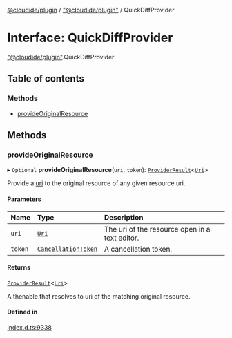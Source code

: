 [@cloudide/plugin](../README.md) / ["@cloudide/plugin"](../modules/_cloudide_plugin_.md) / QuickDiffProvider

# Interface: QuickDiffProvider

["@cloudide/plugin"](../modules/_cloudide_plugin_.md).QuickDiffProvider

## Table of contents

### Methods

- [provideOriginalResource](cloudide_plugin_.QuickDiffProvider.md#provideoriginalresource)

## Methods

### provideOriginalResource

▸ `Optional` **provideOriginalResource**(`uri`, `token`): [`ProviderResult`](../modules/_cloudide_plugin_.md#providerresult)<[`Uri`](../classes/cloudide_plugin_.Uri.md)\>

Provide a [uri](#Uri) to the original resource of any given resource uri.

#### Parameters

| Name | Type | Description |
| :------ | :------ | :------ |
| `uri` | [`Uri`](../classes/cloudide_plugin_.Uri.md) | The uri of the resource open in a text editor. |
| `token` | [`CancellationToken`](cloudide_plugin_.CancellationToken.md) | A cancellation token. |

#### Returns

[`ProviderResult`](../modules/_cloudide_plugin_.md#providerresult)<[`Uri`](../classes/cloudide_plugin_.Uri.md)\>

A thenable that resolves to uri of the matching original resource.

#### Defined in

[index.d.ts:9338](https://github.com/shuyaqian/cloudide-plugin-api/blob/26b31b9/index.d.ts#L9338)
